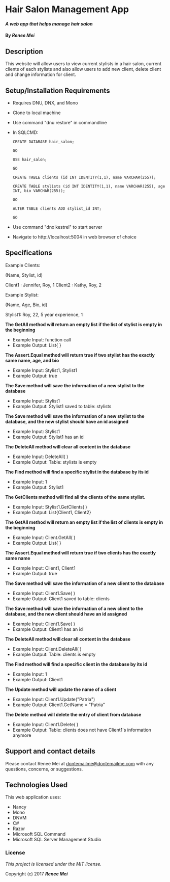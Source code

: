 # Hair Salon Management App
#### _A web app that helps manage hair salon_

#### By _**Renee Mei**_

## Description

This website will allow users to view current stylists in a hair salon, current clients of each stylists and also allow users to add new client, delete client and change information for client.

## Setup/Installation Requirements

* Requires DNU, DNX, and Mono
* Clone to local machine
* Use command "dnu restore" in commandline
* In SQLCMD:

      CREATE DATABASE hair_salon;

      GO

      USE hair_salon;

      GO

      CREATE TABLE clients (id INT IDENTITY(1,1), name VARCHAR(255));

      CREATE TABLE stylists (id INT IDENTITY(1,1), name VARCHAR(255), age INT, bio VARCHAR(255));

      GO

      ALTER TABLE clients ADD stylist_id INT;

      GO

* Use command "dnx kestrel" to start server
* Navigate to http://localhost:5004 in web browser of choice

## Specifications

Example Clients:

(Name, Stylist, id)

Client1 : Jennifer,  Roy, 1
Client2 : Kathy, Roy, 2

Example Stylist:

(Name, Age, Bio, id)

Stylist1: Roy, 22, 5 year experience, 1

**The GetAll method will return an empty list if the list of stylist is empty in the beginning**
* Example Input: function call
* Example Output: List<Stylist>{ }

**The Assert.Equal method will return true if two stylist has the exactly same name, age, and bio**
* Example Input: Stylist1, Stylist1
* Example Output: true

**The Save method will save the information of a new stylist to the database**
* Example Input: Stylist1
* Example Output: Stylist1 saved to table: stylists

**The Save method will save the information of a new stylist to the database, and the new stylist should have an id assigned**
* Example Input: Stylist1
* Example Output: Stylist1 has an id

**The DeleteAll method will clear all content in the database**
* Example Input: DeleteAll( )
* Example Output: Table: stylists is empty

**The Find method will find a specific stylist in the database by its id**
* Example Input: 1
* Example Output: Stylist1

**The GetClients method will find all the clients of the same stylist.**
* Example Input: Stylist1.GetClients( )
* Example Output: List<Client>{Client1, Client2}

**The GetAll method will return an empty list if the list of clients is empty in the beginning**
* Example Input: Client.GetAll( )
* Example Output: List<Client>{ }

**The Assert.Equal method will return true if two clients has the exactly same name**
* Example Input: Client1, Client1
* Example Output: true

**The Save method will save the information of a new client to the database**
* Example Input: Client1.Save( )
* Example Output: Client1 saved to table: clients

**The Save method will save the information of a new client to the database, and the new client should have an id assigned**
* Example Input: Client1.Save( )
* Example Output: Client1 has an id

**The DeleteAll method will clear all content in the database**
* Example Input: Client.DeleteAll( )
* Example Output: Table: clients is empty

**The Find method will find a specific client in the database by its id**
* Example Input: 1
* Example Output: Client1

**The Update method will update the name of a client**
* Example Input: Client1.Update("Patria")
* Example Output: Client1.GetName = "Patria"

**The Delete method will delete the entry of client from database**
* Example Input: Client1.Delete( )
* Example Output: Table: clients does not have Client1's information anymore

## Support and contact details

Please contact Renee Mei at dontemailme@dontemailme.com with any questions, concerns, or suggestions.

## Technologies Used

This web application uses:
* Nancy
* Mono
* DNVM
* C#
* Razor
* Microsoft SQL Command
* Microsoft SQL Server Management Studio

### License

*This project is licensed under the MIT license.*

Copyright (c) 2017 **_Renee Mei_**
